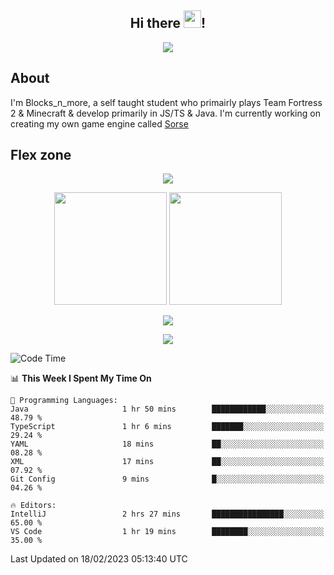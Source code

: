 <h2 align="center">
  Hi there <img src="https://media.giphy.com/media/hvRJCLFzcasrR4ia7z/giphy.gif" width="28">!
</h2>

<p align="center">
  <img src="https://forthebadge.com/images/badges/0-percent-optimized.svg">
</p>

## About
I'm Blocks_n_more, a self taught student who primairly plays Team Fortress 2 & Minecraft & develop primarily in JS/TS & Java. I'm currently working on creating my own game engine called [Sorse](https://github.com/Wave-Studio/sorse2)

## Flex zone
<p align="center">
 <img src="https://github-profile-summary-cards.vercel.app/api/cards/profile-details?username=Blocksnmore&theme=github_dark">
</p>
<p align="center">
 <img height="180em" src="https://github-readme-stats-git-masterrstaa-rickstaa.vercel.app/api?username=Blocksnmore&show_icons=true&theme=dark&hide_border=true">
 <img height="180em" src="https://github-readme-stats-git-masterrstaa-rickstaa.vercel.app/api/top-langs/?username=Blocksnmore&layout=compact&theme=dark&hide_border=true"> 
</p>
<p align="center">
 <img src="https://github-readme-streak-stats.herokuapp.com/?user=Blocksnmore&theme=dark&hide_border=true">
</p>
<p align="center">
 <img src="https://github-readme-activity-graph.cyclic.app/graph?username=Blocksnmore&theme=github&hide_border=true"> 
</p>

<!--START_SECTION:waka-->
![Code Time](http://img.shields.io/badge/Code%20Time-460%20hrs%2048%20mins-blue)

📊 **This Week I Spent My Time On** 

```text
💬 Programming Languages: 
Java                     1 hr 50 mins        ████████████░░░░░░░░░░░░░   48.79 % 
TypeScript               1 hr 6 mins         ███████░░░░░░░░░░░░░░░░░░   29.24 % 
YAML                     18 mins             ██░░░░░░░░░░░░░░░░░░░░░░░   08.28 % 
XML                      17 mins             ██░░░░░░░░░░░░░░░░░░░░░░░   07.92 % 
Git Config               9 mins              █░░░░░░░░░░░░░░░░░░░░░░░░   04.26 % 

🔥 Editors: 
IntelliJ                 2 hrs 27 mins       ████████████████░░░░░░░░░   65.00 % 
VS Code                  1 hr 19 mins        ████████░░░░░░░░░░░░░░░░░   35.00 % 

```


 Last Updated on 18/02/2023 05:13:40 UTC
<!--END_SECTION:waka-->
